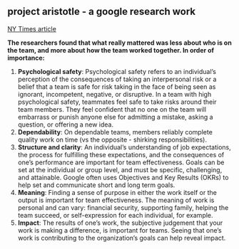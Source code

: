 ## project aristotle - a google research work 
[NY Times article](https://www.nytimes.com/2016/02/28/magazine/what-google-learned-from-its-quest-to-build-the-perfect-team.html)

**The researchers found that what really mattered was less about who is on the team, and more about how the team worked together. In order of importance:**
1. **Psychological safety**: Psychological safety refers to an individual’s perception of the consequences of taking an interpersonal risk or a belief that a team is safe for risk taking in the face of being seen as ignorant, incompetent, negative, or disruptive. In a team with high psychological safety, teammates feel safe to take risks around their team members. They feel confident that no one on the team will embarrass or punish anyone else for admitting a mistake, asking a question, or offering a new idea.
2. **Dependability**: On dependable teams, members reliably complete quality work on time (vs the opposite - shirking responsibilities).
3. **Structure and clarity**: An individual’s understanding of job expectations, the process for fulfilling these expectations, and the consequences of one’s performance are important for team effectiveness. Goals can be set at the individual or group level, and must be specific, challenging, and attainable. Google often uses Objectives and Key Results (OKRs) to help set and communicate short and long term goals.
4. **Meaning**: Finding a sense of purpose in either the work itself or the output is important for team effectiveness. The meaning of work is personal and can vary: financial security, supporting family, helping the team succeed, or self-expression for each individual, for example.
5. **Impact**: The results of one’s work, the subjective judgement that your work is making a difference, is important for teams. Seeing that one’s work is contributing to the organization’s goals can help reveal impact.

